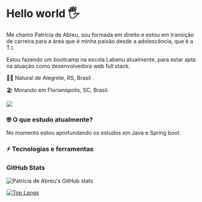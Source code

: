 # Hello world 🖐

Me chamo Patrícia de Abreu, sou formada em direito e estou em transição de carreira para a área que é minha paixão desde a adolescência, que é a T.I. 

Estou fazendo um bootcamp na escola Labenu atualmente, para estar apta na atuação como desenvolvedora web full stack.



👶🏻 Natural de Alegrete, RS, Brasil . 

🏖 Morando em Florianópolis, SC, Brasil.



[<img src="https://img.shields.io/badge/linkedin-%230077B5.svg?&style=for-the-badge&logo=linkedin&logoColor=white" />](https://www.linkedin.com/in/patricia-de-abreu-otarao/)





### 🤓 O que estudo atualmente?

No momento estou aprofundando os estudos em Java e Spring boot.



### ⚡️ Tecnologias e ferramentas 





### GitHub Stats

![Patrícia de Abreu's GitHub stats](https://github-readme-stats.vercel.app/api?username=patriciadeabreu&theme=THEME_OMNI=true)

[![Top Langs](https://github-readme-stats.vercel.app/api/top-langs/?username=patriciadeabreu&layout=compact)](https://github.com/anuraghazra/github-readme-stats)
